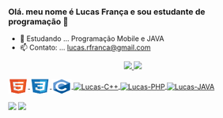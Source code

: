 ### Olá. meu nome é Lucas França e sou estudante de programação 👋


- 🌱 Estudando ... Programação Mobile e JAVA
- 📫 Contato: ... lucas.rfranca@gmail.com

<div align="center">
  <a href="https://github.com/lucasrfranca">
<img height="140em" src="https://github-readme-stats.vercel.app/api?username=lucasrfranca&show_icons=true&theme=dracula&include_all_commits=true&count_private=true"/>
  <img height="140em" src="https://github-readme-stats.vercel.app/api/top-langs/?username=lucasrfranca&layout=compact&langs_count=7&theme=tokyonight"/>
</div>
  <div style="display: inline_block"><br>
  <img align="center" alt="Lucas-HTML" height="30" width="40" src="https://raw.githubusercontent.com/devicons/devicon/master/icons/html5/html5-original.svg">
  <img align="center" alt="Lucas-CSS" height="30" width="40" src="https://raw.githubusercontent.com/devicons/devicon/master/icons/css3/css3-original.svg">
  <img align="center" alt="Lucas-C" height="30" width="40" src="https://raw.githubusercontent.com/devicons/devicon/master/icons/c/c-original.svg">
   <img align="center" alt="Lucas-C++" height="30" width="40"
src="https://raw.githubusercontent.com/jmnote/z-icons/master/svg/cpp.svg">
   <img align="center" alt="Lucas-PHP" height="30" width="40"
src="https://raw.githubusercontent.com/jmnote/z-icons/master/svg/php.svg">
   <img align="center" alt="Lucas-JAVA" height="30" width="40"
src="https://raw.githubusercontent.com/jmnote/z-icons/master/svg/java.svg">
    
</div> <br>
<div> 
  <a href="https://instagram.com/lucasrfranca" target="_blank"><img src="https://img.shields.io/badge/-Instagram-%23E4405F?style=for-the-badge&logo=instagram&logoColor=white" target="_blank"></a> 
  <a href = "mailto:lucas.rfranca@gmail.com"><img src="https://img.shields.io/badge/-Gmail-%23333?style=for-the-badge&logo=gmail&logoColor=white" target="_blank"></a>
  </div>
